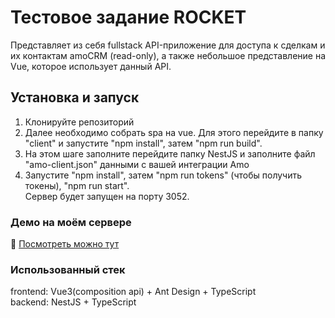 # Тестовое задание ROCKET
Представляет из себя fullstack API-приложение для доступа к сделкам и их контактам amoCRM (read-only), а также небольшое представление на Vue, которое использует данный API.

## Установка и запуск
1) Клонируйте репозиторий
2) Далее необходимо собрать spa на vue. Для этого перейдите в папку "client" и запустите "npm install", затем "npm run build".
3) На этом шаге заполните перейдите папку NestJS и заполните файл "amo-client.json" данными с вашей интеграции Amo
4) Запустите "npm install", затем "npm run tokens" (чтобы получить токены), "npm run start".\
Сервер будет запущен на порту 3052.

### Демо на моём сервере
🚀 [Посмотреть можно тут](http://85.193.80.63:3052)   

### Использованный стек
frontend: Vue3(composition api) + Ant Design + TypeScript\
backend: NestJS + TypeScript